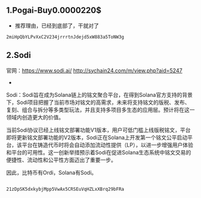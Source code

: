 ## 1.Pogai-Buy0.0000220$

- 推荐理由，已经到底部了，干就对了

```shell
2miHpQbYLPvXxC2V234jrrrtnJdejd5xW883a5ToNW3g
```

## 2.Sodi

官网：https://www.sodi.ai/
http://sychain24.com/m/view.php?aid=5247

-
Sodi：Sodi旨在成为Solana链上的铭文聚合平台，在得到Solana官方支持的背景下，Sodi项目把握了当前市场对铭文的高需求，未来将支持铭文的版税、发布、复刻、组合与拆分等多类型玩法，并且支持多项目多生态的应用层。预计将在这一领域内创造更大的价值。

当前Sodi协议已经上线铭文部署功能V1版本，用户可低门槛上线版税铭文，平台即将更新铭文部署功能的V2版本，Sodi正在Solana上开发第一个铭文公平启动平台，该平台在铸造代币时将会自动添加流动性提供（LP），以进一步增强用户体验和平台的可用性。这一创新举措预示着Sodi在促进Solana生态系统中铭文交易的便捷性、流动性和公平性方面迈出了重要一步。

因此，比特币有Ordi，Solana有Sodi。

```shell

21zDpSK5dxkybjMpp5VwAx5CRSEuVqHZLxXBrq29bFRa
```